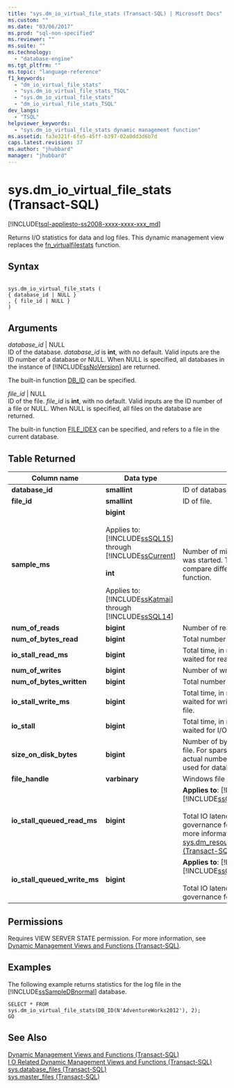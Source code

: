 ```yaml
---
title: "sys.dm_io_virtual_file_stats (Transact-SQL) | Microsoft Docs"
ms.custom: ""
ms.date: "03/06/2017"
ms.prod: "sql-non-specified"
ms.reviewer: ""
ms.suite: ""
ms.technology: 
  - "database-engine"
ms.tgt_pltfrm: ""
ms.topic: "language-reference"
f1_keywords: 
  - "dm_io_virtual_file_stats"
  - "sys.dm_io_virtual_file_stats_TSQL"
  - "sys.dm_io_virtual_file_stats"
  - "dm_io_virtual_file_stats_TSQL"
dev_langs: 
  - "TSQL"
helpviewer_keywords: 
  - "sys.dm_io_virtual_file_stats dynamic management function"
ms.assetid: fa3e321f-6fe5-45ff-b397-02a0dd3d6b7d
caps.latest.revision: 37
ms.author: "jhubbard"
manager: "jhubbard"
---
```

# sys.dm_io_virtual_file_stats (Transact-SQL)
[!INCLUDE[tsql-appliesto-ss2008-xxxx-xxxx-xxx_md](../../../database-engine/configure/windows/includes/tsql-appliesto-ss2008-xxxx-xxxx-xxx-md.md)]

  Returns I/O statistics for data and log files. This dynamic management view replaces the [fn_virtualfilestats](../../../relational-databases/reference/system-functions/sys.fn-virtualfilestats-transact-sql.md) function.  
  
## Syntax  
  
```  
  
sys.dm_io_virtual_file_stats (   
{ database_id | NULL }  
, { file_id | NULL }  
)  
```  
  
## Arguments  
 *database_id* | NULL  
 ID of the database. *database_id* is **int**, with no default. Valid inputs are the ID number of a database or NULL. When NULL is specified, all databases in the instance of [!INCLUDE[ssNoVersion](../../../advanced-analytics/r-services/includes/ssnoversion-md.md)] are returned.  
  
 The built-in function [DB_ID](../../../t-sql/functions/db-id-transact-sql.md) can be specified.  
  
 *file_id* | NULL  
 ID of the file. *file_id* is **int**, with no default. Valid inputs are the ID number of a file or NULL. When NULL is specified, all files on the database are returned.  
  
 The built-in function [FILE_IDEX](../../../t-sql/functions/file-idex-transact-sql.md) can be specified, and refers to a file in the current database.  
  
## Table Returned  
  
|Column name|Data type|Description|  
|-----------------|---------------|-----------------|  
|**database_id**|**smallint**|ID of database.|  
|**file_id**|**smallint**|ID of file.|  
|**sample_ms**|**bigint**<br /><br /> Applies to: [!INCLUDE[ssSQL15](../../../analysis-services/powershell/includes/sssql15-md.md)] through [!INCLUDE[ssCurrent](../../../advanced-analytics/r-services/includes/sscurrent-md.md)]<br /><br /> **int**<br /><br /> Applies to: [!INCLUDE[ssKatmai](../../../analysis-services/data-mining/includes/sskatmai-md.md)] through [!INCLUDE[ssSQL14](../../../analysis-services/includes/sssql14-md.md)]|Number of milliseconds since the computer was started. This column can be used to compare different outputs from this function.|  
|**num_of_reads**|**bigint**|Number of reads issued on the file.|  
|**num_of_bytes_read**|**bigint**|Total number of bytes read on this file.|  
|**io_stall_read_ms**|**bigint**|Total time, in milliseconds, that the users waited for reads issued on the file.|  
|**num_of_writes**|**bigint**|Number of writes made on this file.|  
|**num_of_bytes_written**|**bigint**|Total number of bytes written to the file.|  
|**io_stall_write_ms**|**bigint**|Total time, in milliseconds, that users waited for writes to be completed on the file.|  
|**io_stall**|**bigint**|Total time, in milliseconds, that users waited for I/O to be completed on the file.|  
|**size_on_disk_bytes**|**bigint**|Number of bytes used on the disk for this file. For sparse files, this number is the actual number of bytes on the disk that are used for database snapshots.|  
|**file_handle**|**varbinary**|Windows file handle for this file.|  
|**io_stall_queued_read_ms**|**bigint**|**Applies to**: [!INCLUDE[ssSQL14](../../../analysis-services/includes/sssql14-md.md)] through [!INCLUDE[ssCurrent](../../../advanced-analytics/r-services/includes/sscurrent-md.md)].<br /><br /> Total IO latency introduced by IO resource governance for reads. Is not nullable. For more information, see [sys.dm_resource_governor_resource_pools &#40;Transact-SQL&#41;](../../../relational-databases/reference/system-dynamic-management-views/sys.dm-resource-governor-resource-pools-transact-sql.md).|  
|**io_stall_queued_write_ms**|**bigint**|**Applies to**: [!INCLUDE[ssSQL14](../../../analysis-services/includes/sssql14-md.md)] through [!INCLUDE[ssCurrent](../../../advanced-analytics/r-services/includes/sscurrent-md.md)].<br /><br /> Total IO latency introduced by IO resource governance for writes. Is not nullable.|  
  
## Permissions  
 Requires VIEW SERVER STATE permission. For more information, see [Dynamic Management Views and Functions &#40;Transact-SQL&#41;](../Topic/Dynamic%20Management%20Views%20and%20Functions%20\(Transact-SQL\).md).  
  
## Examples  
 The following example returns statistics for the log file in the [!INCLUDE[ssSampleDBnormal](../../../analysis-services/data-mining/includes/sssampledbnormal-md.md)] database.  
  
```tsql  
SELECT * FROM sys.dm_io_virtual_file_stats(DB_ID(N'AdventureWorks2012'), 2);  
GO  
```  
  
## See Also  
 [Dynamic Management Views and Functions &#40;Transact-SQL&#41;](../Topic/Dynamic%20Management%20Views%20and%20Functions%20\(Transact-SQL\).md)   
 [I O Related Dynamic Management Views and Functions &#40;Transact-SQL&#41;](../../../relational-databases/reference/system-dynamic-management-views/i-o-related-dynamic-management-views-and-functions-transact-sql.md)   
 [sys.database_files &#40;Transact-SQL&#41;](../../../relational-databases/reference/system-catalog-views/sys.database-files-transact-sql.md)   
 [sys.master_files &#40;Transact-SQL&#41;](../../../relational-databases/reference/system-catalog-views/sys.master-files-transact-sql.md)  
  
  